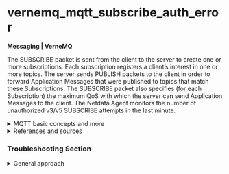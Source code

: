 # vernemq_mqtt_subscribe_auth_error

**Messaging | VerneMQ**

The SUBSCRIBE packet is sent from the client to the server to create one or more subscriptions. Each
subscription registers a client’s interest in one or more topics. The server sends PUBLISH packets
to the client in order to forward Application Messages that were published to topics that match
these Subscriptions. The SUBSCRIBE packet also specifies (for each Subscription) the maximum QoS
with which the server can send Application Messages to the client. The Netdata Agent monitors the
number of unauthorized v3/v5 SUBSCRIBE attempts in the last minute.

<details>
<summary>MQTT basic concepts and more</summary>

Basic concepts in every MQTT
architecture <sup>[1](https://learn.sparkfun.com/tutorials/introduction-to-mqtt/all) </sup>:

- _Broker_ - The broker is the server that distributes the information to the interested clients
  connected to the server.
- _Client_ - The device that connects to broker to send or receive information.
- _Topic_ - The name that the message is about. Clients publish, subscribe, or do both to a topic.
- _Publish_ - Clients that send information to the broker to distribute to interested clients based
  on the topic name.
- _Subscribe_ - Clients tell the broker which topic(s) they're interested in. When a client
  subscribes to a topic, any message published to the broker is distributed to the subscribers of
  that topic. Clients can also unsubscribe to stop receiving messages from the broker about that
  topic.
- _QoS_ - Quality of Service. Each connection can specify a quality of service to the broker with an
  integer value ranging from 0-2. The QoS does not affect the handling of the TCP data
  transmissions, only between the MQTT clients. Note: In the examples later on, we'll only be using
  QoS 0.

    - _QoS 0_ specifies at most once, or once and only once without requiring an acknowledgment of
      delivery. This is often refered to as fire and forget.
    - _QoS 1_ specifies at least once. The message is sent multiple times until an acknowledgment is
      received, known otherwise as acknowledged delivery.
    - _QoS 2_ specifies exactly once. The sender and receiver clients use a two level handshake to
      ensure only one copy of the message is received, known as assured delivery.

- _VerneMQ WebSockets_ - WebSocket is a computer communications protocol, providing full-duplex
  communication channels over a single TCP connection. VerneMQ supports the WebSocket protocol out
  of the box. To be able to open a WebSocket connection to VerneMQ, you have to configure a
  WebSocket listener or Secure WebSocket listener in the `vernemq.conf`. See more in the official
  documentation in
  the [how to configure WebSocket](https://docs.vernemq.com/configuring-vernemq/websockets)
  section

</details>

<details>
<summary>References and sources</summary>

1. [MQTT basic concepts](https://learn.sparkfun.com/tutorials/introduction-to-mqtt/all)
2. [MQTT v5 docs SUBSCRIBE packet](https://docs.oasis-open.org/mqtt/mqtt/v5.0/os/mqtt-v5.0-os.html#_Toc3901161)
3. [auth using VerneMQ files](https://docs.vernemq.com/configuring-vernemq/file-auth)
4. [auth using database](https://docs.vernemq.com/configuring-vernemq/db-auth)

</details>

### Troubleshooting Section

<details>
<summary>General approach</summary>

You may encounter authentication errors either when an unauthorized client wants to subscribe to a
topic or when for some reason a client's credentials are outdated.

You can check which client is trying to make an unauthorized request by inspecting your VerneMQ
logs.

```
root@netdata # cat /var/log/vernemq/console.log | grep "auth_on_subscribe"
```

In any case we advise you to consult the official docs to short any issue with authentication (for
authentication methods using auth
files <sup>[3](https://docs.vernemq.com/configuring-vernemq/file-auth) </sup> or auth via a
database<sup> [4](https://docs.vernemq.com/configuring-vernemq/file-auth) </sup>  )
</details>

